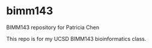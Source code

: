# bimm143
BIMM143 repository for Patricia Chen

This repo is for my UCSD BIMM143 bioinformatics class. 
